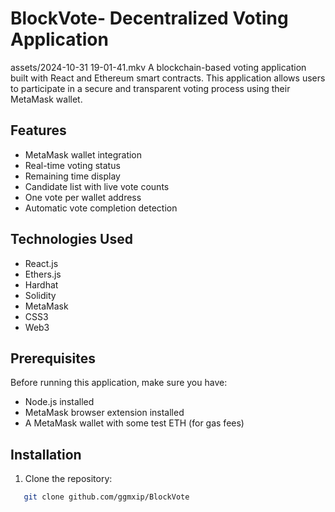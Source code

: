 # BlockVote- Decentralized Voting Application


assets/2024-10-31 19-01-41.mkv
A blockchain-based voting application built with React and Ethereum smart contracts. This application allows users to participate in a secure and transparent voting process using their MetaMask wallet.

## Features

- MetaMask wallet integration
- Real-time voting status
- Remaining time display
- Candidate list with live vote counts
- One vote per wallet address
- Automatic vote completion detection

## Technologies Used

- React.js
- Ethers.js
- Hardhat
- Solidity
- MetaMask
- CSS3
- Web3

## Prerequisites

Before running this application, make sure you have:

- Node.js installed
- MetaMask browser extension installed
- A MetaMask wallet with some test ETH (for gas fees)

## Installation

1. Clone the repository:
```bash
   git clone github.com/ggmxip/BlockVote
